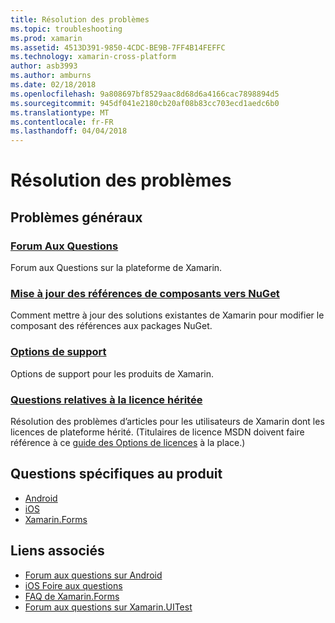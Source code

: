 ```yaml
---
title: Résolution des problèmes
ms.topic: troubleshooting
ms.prod: xamarin
ms.assetid: 4513D391-9850-4CDC-BE9B-7FF4B14FEFFC
ms.technology: xamarin-cross-platform
author: asb3993
ms.author: amburns
ms.date: 02/18/2018
ms.openlocfilehash: 9a808697bf8529aac8d68d6a4166cac7898894d5
ms.sourcegitcommit: 945df041e2180cb20af08b83cc703ecd1aedc6b0
ms.translationtype: MT
ms.contentlocale: fr-FR
ms.lasthandoff: 04/04/2018
---
```

# <a name="troubleshooting"></a>Résolution des problèmes

## <a name="general-issues"></a>Problèmes généraux
### <a name="frequently-asked-questionsquestionsindexmd"></a>[Forum Aux Questions](questions/index.md)

Forum aux Questions sur la plateforme de Xamarin.

### <a name="updating-component-references-to-nugetcomponent-nugetmd"></a>[Mise à jour des références de composants vers NuGet](component-nuget.md)

Comment mettre à jour des solutions existantes de Xamarin pour modifier le composant des références aux packages NuGet.

### <a name="support-optionssupport-optionsmd"></a>[Options de support](support-options.md)

Options de support pour les produits de Xamarin.

### <a name="legacy-license-questionslegacy-licensesindexmd"></a>[Questions relatives à la licence héritée](legacy-licenses/index.md)

Résolution des problèmes d’articles pour les utilisateurs de Xamarin dont les licences de plateforme hérité. (Titulaires de licence MSDN doivent faire référence à ce [guide des Options de licences](~/cross-platform/get-started/requirements.md) à la place.)

## <a name="product-specific-questions"></a>Questions spécifiques au produit

- [Android](~/android/troubleshooting/questions/index.md)
- [iOS](~/ios/troubleshooting/questions/index.md)
- [Xamarin.Forms](~/xamarin-forms/troubleshooting/questions/index.md)



## <a name="related-links"></a>Liens associés

- [Forum aux questions sur Android](~/android/troubleshooting/questions/index.md)
- [iOS Foire aux questions](~/ios/troubleshooting/questions/index.md)
- [FAQ de Xamarin.Forms](~/xamarin-forms/troubleshooting/questions/index.md)
- [Forum aux questions sur Xamarin.UITest](https://developer.xamarin.com~/testcloud/uitest/questions/)
